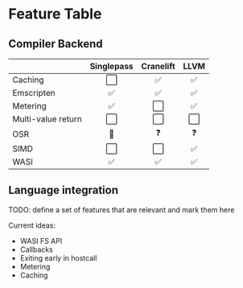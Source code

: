 # Feature Table

## Compiler Backend

| &nbsp; | Singlepass | Cranelift | LLVM |
| - | :-: | :-: | :-: |
| Caching | ⬜ | ✅ | ✅ |
| Emscripten | ✅ | ✅ | ✅ |
| Metering | ✅ | ⬜ | ✅ |
| Multi-value return | ⬜ | ⬜ | ⬜ |
| OSR | 🔄 | ❓ | ❓ |
| SIMD | ⬜ | ⬜ | ✅ |
| WASI | ✅ | ✅ | ✅ |

## Language integration

TODO: define a set of features that are relevant and mark them here

Current ideas:

- WASI FS API
- Callbacks
- Exiting early in hostcall
- Metering
- Caching
